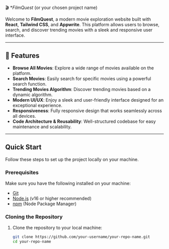 🎬 **FilmQuest* (or your chosen project name)

Welcome to **FilmQuest**, a modern movie exploration website built with **React**, **Tailwind CSS**, and **Appwrite**. This platform allows users to browse, search, and discover trending movies with a sleek and responsive user interface.

---

## 🔋 Features

- **Browse All Movies**: Explore a wide range of movies available on the platform.
- **Search Movies**: Easily search for specific movies using a powerful search function.
- **Trending Movies Algorithm**: Discover trending movies based on a dynamic algorithm.
- **Modern UI/UX**: Enjoy a sleek and user-friendly interface designed for an exceptional experience.
- **Responsiveness**: Fully responsive design that works seamlessly across all devices.
- **Code Architecture & Reusability**: Well-structured codebase for easy maintenance and scalability.

---

##  Quick Start

Follow these steps to set up the project locally on your machine.

### Prerequisites

Make sure you have the following installed on your machine:

- [Git](https://git-scm.com/)
- [Node.js](https://nodejs.org/) (v16 or higher recommended)
- [npm](https://www.npmjs.com/) (Node Package Manager)

### Cloning the Repository

1. Clone the repository to your local machine:

   ```bash
   git clone https://github.com/your-username/your-repo-name.git
   cd your-repo-name
